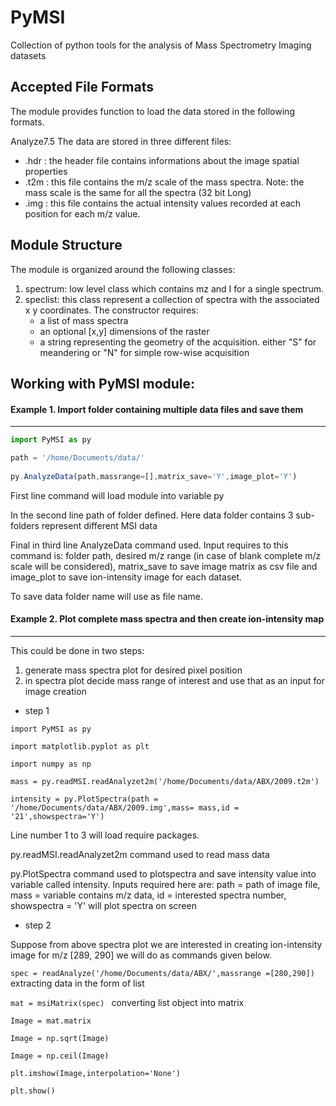 PyMSI
=====
Collection of python tools for the analysis of Mass Spectrometry Imaging datasets

## Accepted File Formats
The module provides function to load the data stored in the following formats. 

Analyze7.5
The data are stored in three different files: 
* .hdr : the header file contains informations about the image spatial properties 
* .t2m : this file contains the m/z scale of the mass spectra. Note: the mass scale is the same for all the spectra (32 bit Long)
* .img : this file contains the actual intensity values recorded at each position for each m/z value.



## Module Structure
The module is organized around the following classes:

1. spectrum: low level class which contains mz and I for a single spectrum.
2. speclist: this class represent a collection of spectra with the associated x y coordinates. The constructor requires:
	* a list of mass spectra
	* an optional [x,y] dimensions of the raster 
	* a string representing the geometry of the acquisition. either "S" for meandering or "N" for simple row-wise acquisition

## Working with PyMSI module:

#### Example 1. Import folder containing multiple data files and save them 

-----------------------------------------------------------------------------------------------------------------------
```javascript
import PyMSI as py

path = '/home/Documents/data/' 
   
py.AnalyzeData(path,massrange=[],matrix_save='Y',image_plot='Y') 

```

First line command will load module into variable py

In the second line path of folder defined. Here data folder contains 3 sub-folders represent different MSI data

Final in third line AnalyzeData command used. Input requires to this command is: folder path, desired m/z range (in case of blank complete m/z scale will be considered), matrix_save to save image matrix as csv file and image_plot to save ion-intensity image for each dataset. 

To save data folder name will use as file name.


#### Example 2. Plot complete mass spectra and then create ion-intensity map

-----------------------------------------------------------------------------------------------------------------------

This could be done in two steps: 
1) generate mass spectra plot for desired pixel position
2) in spectra plot decide mass range of interest and use that as an input for image creation

* step 1

`import PyMSI as py`

`import matplotlib.pyplot as plt`

`import numpy as np`

`mass = py.readMSI.readAnalyzet2m('/home/Documents/data/ABX/2009.t2m')`

`intensity = py.PlotSpectra(path = '/home/Documents/data/ABX/2009.img',mass= mass,id = '21',showspectra='Y') `
                                  

Line number 1 to 3 will load require packages.

py.readMSI.readAnalyzet2m command used to read mass data

py.PlotSpectra command used to plotspectra and save intensity value into variable called intensity. Inputs required here are: path = path of image file, mass = variable contains m/z data, id = interested spectra number, showspectra = 'Y' will plot spectra on screen

* step 2

Suppose from above spectra plot we are interested in creating ion-intensity image for m/z [289, 290] we will do as commands given below.

`spec = readAnalyze('/home/Documents/data/ABX/',massrange =[280,290]) `   extracting data in the form of list

`mat = msiMatrix(spec) `                                                   converting list object into matrix

`Image = mat.matrix `

`Image = np.sqrt(Image)`

`Image = np.ceil(Image)`

`plt.imshow(Image,interpolation='None')`

`plt.show()`





